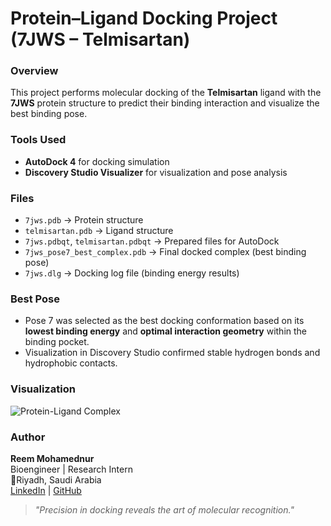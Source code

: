# Protein–Ligand Docking Project (7JWS – Telmisartan)

### Overview
This project performs molecular docking of the **Telmisartan** ligand with the **7JWS** protein structure to predict their binding interaction and visualize the best binding pose.

### Tools Used
- **AutoDock 4** for docking simulation  
- **Discovery Studio Visualizer** for visualization and pose analysis  

### Files
- `7jws.pdb` → Protein structure  
- `telmisartan.pdb` → Ligand structure  
- `7jws.pdbqt`, `telmisartan.pdbqt` → Prepared files for AutoDock  
- `7jws_pose7_best_complex.pdb` → Final docked complex (best binding pose)  
- `7jws.dlg` → Docking log file (binding energy results)

### Best Pose
- Pose 7 was selected as the best docking conformation based on its **lowest binding energy** and **optimal interaction geometry** within the binding pocket.  
- Visualization in Discovery Studio confirmed stable hydrogen bonds and hydrophobic contacts.

### Visualization
![Protein-Ligand Complex](pose7_screenshot.png)

### Author
**Reem Mohamednur**  
Bioengineer | Research Intern  
📍Riyadh, Saudi Arabia  
[LinkedIn](your-link) | [GitHub](https://github.com/rayoomali99)

> *"Precision in docking reveals the art of molecular recognition."*

